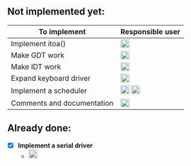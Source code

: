 ## Not implemented yet:

| To implement                  | Responsible user          |
| ----------------------------- | ------------------------- |
| Implement itoa() | <img alt="meles5" title="meles5" class="avatar" src="https://avatars1.githubusercontent.com/u/10196097?v=3&s=460" height="20" width="20"> |
| Make GDT work | <img alt="stone3311" title="stone3311" class="avatar" src="https://avatars3.githubusercontent.com/u/9110659?v=3&amp;s=40" height="20" width="20"> |
| Make IDT work | <img alt="stone3311" title="stone3311" class="avatar" src="https://avatars3.githubusercontent.com/u/9110659?v=3&amp;s=40" height="20" width="20"> |
| Expand keyboard driver | <img alt="meles5" title="meles5" class="avatar" src="https://avatars1.githubusercontent.com/u/10196097?v=3&s=460" height="20" width="20"> |
| Implement a scheduler | <img alt="meles5" title="meles5" class="avatar" src="https://avatars1.githubusercontent.com/u/10196097?v=3&s=460" height="20" width="20"> <img alt="stone3311" title="stone3311" class="avatar" src="https://avatars3.githubusercontent.com/u/9110659?v=3&amp;s=40" height="20" width="20"> |
| Comments and documentation | <img alt="stone3311" title="stone3311" class="avatar" src="https://avatars3.githubusercontent.com/u/9110659?v=3&amp;s=40" height="20" width="20"> |

## Already done:

- [x] **Implement a serial driver**
  - <img alt="stone3311" title="stone3311" class="avatar" src="https://avatars3.githubusercontent.com/u/9110659?v=3&amp;s=40" height="20" width="20">